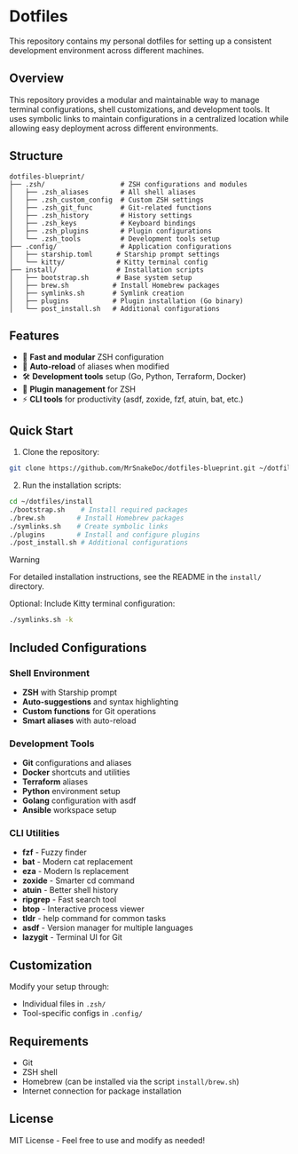 # Dotfiles

This repository contains my personal dotfiles for setting up a consistent development environment across different machines.

## Overview

This repository provides a modular and maintainable way to manage terminal configurations, shell customizations, and development tools. It uses symbolic links to maintain configurations in a centralized location while allowing easy deployment across different environments.

## Structure

```
dotfiles-blueprint/
├── .zsh/                   # ZSH configurations and modules
│   ├── .zsh_aliases        # All shell aliases
│   ├── .zsh_custom_config  # Custom ZSH settings
│   ├── .zsh_git_func       # Git-related functions
│   ├── .zsh_history        # History settings
│   ├── .zsh_keys           # Keyboard bindings
│   ├── .zsh_plugins        # Plugin configurations
│   └── .zsh_tools          # Development tools setup
├── .config/                # Application configurations
│   ├── starship.toml      # Starship prompt settings
│   └── kitty/             # Kitty terminal config
├── install/               # Installation scripts
│   ├── bootstrap.sh       # Base system setup
│   ├── brew.sh           # Install Homebrew packages
│   ├── symlinks.sh       # Symlink creation
│   ├── plugins           # Plugin installation (Go binary)
│   └── post_install.sh   # Additional configurations
```

## Features

- 🚀 **Fast and modular** ZSH configuration
- 🔄 **Auto-reload** of aliases when modified
- 🛠️ **Development tools** setup (Go, Python, Terraform, Docker)
- 🔌 **Plugin management** for ZSH
- ⚡ **CLI tools** for productivity (asdf, zoxide, fzf, atuin, bat, etc.)

## Quick Start

1. Clone the repository:
```bash
git clone https://github.com/MrSnakeDoc/dotfiles-blueprint.git ~/dotfiles
```

2. Run the installation scripts:
```bash
cd ~/dotfiles/install
./bootstrap.sh    # Install required packages
./brew.sh        # Install Homebrew packages
./symlinks.sh    # Create symbolic links
./plugins        # Install and configure plugins
./post_install.sh # Additional configurations
```

> [!WARNING]  
> For detailed installation instructions, see the README in the `install/` directory.

Optional: Include Kitty terminal configuration:
```bash
./symlinks.sh -k
```

## Included Configurations

### Shell Environment
- **ZSH** with Starship prompt
- **Auto-suggestions** and syntax highlighting
- **Custom functions** for Git operations
- **Smart aliases** with auto-reload

### Development Tools
- **Git** configurations and aliases
- **Docker** shortcuts and utilities
- **Terraform** aliases
- **Python** environment setup
- **Golang** configuration with asdf
- **Ansible** workspace setup

### CLI Utilities
- **fzf** - Fuzzy finder
- **bat** - Modern cat replacement
- **eza** - Modern ls replacement
- **zoxide** - Smarter cd command
- **atuin** - Better shell history
- **ripgrep** - Fast search tool
- **btop** - Interactive process viewer
- **tldr** - help command for common tasks
- **asdf** - Version manager for multiple languages
- **lazygit** - Terminal UI for Git

## Customization

Modify your setup through:
- Individual files in `.zsh/`
- Tool-specific configs in `.config/`

## Requirements

- Git
- ZSH shell
- Homebrew (can be installed via the script `install/brew.sh`)
- Internet connection for package installation

## License

MIT License - Feel free to use and modify as needed!
